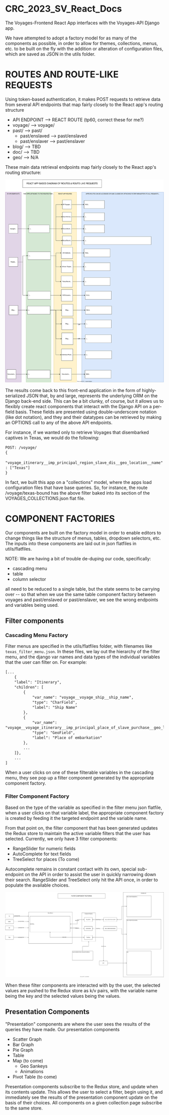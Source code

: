 # CRC_2023_SV_React_Docs

The Voyages-Frontend React App interfaces with the Voyages-API Django app.

We have attempted to adopt a factory model for as many of the components as possible, in order to allow for themes, collections, menus, etc. to be built on the fly with the addition or alteration of configuration files, which are saved as JSON in the utils folder.

# ROUTES AND ROUTE-LIKE REQUESTS

Using token-based authentication, it makes POST requests to retrieve data from several API endpoints that map fairly closely to the React app's routing structure

* API ENDPOINT --> REACT ROUTE (tp60, correct these for me?)
* voyage/ --> voyage/
* past/ --> past/
	* past/enslaved --> past/enslaved
	* past/enslaver --> past/enslaver
* blog/ --> TBD
* doc/ --> TBD
* geo/ --> N/A

These main data retrieval endpoints map fairly closely to the React app's routing structure:

![endpoint](./assets/endpoints.svg)

The results come back to this front-end application in the form of highly-serialized JSON that, by and large, represents the underlying ORM on the Django back-end side. This can be a bit clunky, of course, but it allows us to flexibly create react components that interact with the Django API on a per-field basis. These fields are presented using double-underscore notation (like dot notation), and they and their datatypes can be retrieved by making an OPTIONS call to any of the above API endpoints.

For instance, if we wanted only to retrieve Voyages that disembarked captives in Texas, we would do the following:

	POST: /voyage/
	{
	  "voyage_itinerary__imp_principal_region_slave_dis__geo_location__name" : ["Texas"]
	}

In fact, we built this app on a "collections" model, where the apps load configuration files that have base queries. So, for instance, the route /voyage/texas-bound has the above filter baked into its section of the VOYAGES_COLLECTIONS.json flat file.

# COMPONENT FACTORIES

Our components are built on the factory model in order to enable editors to change things like the structure of menus, tables, dropdown selectors, etc. The inputs into these components are laid out in json flatfiles in utils/flatfiles.

NOTE: We are having a bit of trouble de-duping our code, specifically:

* cascading menu
* table
* column selector

all need to be reduced to a single table, but the state seems to be carrying over -- so that when we use the same table component factory between voyages and past/enslaved or past/enslaver, we see the wrong endpoints and variables being used.

## Filter components

### Cascading Menu Factory

Filter menus are specified in the utils/flatfiles folder, with filenames like ```texas_filter_menu.json```. In these files, we lay out the hierarchy of the filter menu, and the django var names and data types of the individual variables that the user can filter on. For example:

	[...
		{
		"label": "Itinerary",
		"children": [
			{
				"var_name": "voyage__voyage_ship__ship_name",
				"type": "CharField",
				"label": "Ship Name"
			},
			{
				"var_name": "voyage__voyage_itinerary__imp_principal_place_of_slave_purchase__geo_location__value",
				"type": "GeoField",
				"label": "Place of embarkation"
			},
			...
		]},
		...
	]

When a user clicks on one of these filterable variables in the cascading menu, they see pop up a filter component generated by the appropriate component factory.

### Filter Component Factory

Based on the type of the variable as specified in the filter menu json flatfile, when a user clicks on that variable label, the appropriate component factory is created by feeding it the targeted endpoint and the variable name.

From that point on, the filter component that has been generated updates the Redux store to maintain the active variable filters that the user has selected. Currently, we only have 3 filter components:

* RangeSlider for numeric fields
* AutoComplete for text fields
* TreeSelect for places (To come)

Autocomplete remains in constant contact with its own, special sub-endpoint on the API in order to assist the user in quickly narrowing down their search. RangeSlider and TreeSelect only hit the API once, in order to populate the available choices.

![filtercomponentfactory](./assets/filtercomponentfactory.svg)

When these filter components are interacted with by the user, the selected values are pushed to the Redux store as k/v pairs, with the variable name being the key and the selected values being the values.

## Presentation Components

"Presentation" components are where the user sees the results of the queries they have made. Our presentation components

* Scatter Graph
* Bar Graph
* Pie Graph
* Table
* Map (to come)
	* Geo Sankeys
	* Animations
* Pivot Table (to come)

Presentation components subscribe to the Redux store, and update when its contents update. This allows the user to select a filter, begin using it, and immediately see the results of the presentation component update on the basis of their choices. All components on a given collection page subscribe to the same store.